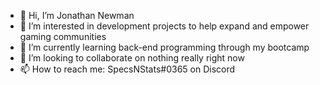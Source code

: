 - 👋 Hi, I’m Jonathan Newman
- 👀 I’m interested in development projects to help expand and empower gaming communities
- 🌱 I’m currently learning back-end programming through my bootcamp
- 💞️ I’m looking to collaborate on nothing really right now
- 📫 How to reach me: SpecsNStats#0365 on Discord

<!---
specsnstats/specsnstats is a ✨ special ✨ repository because its `README.md` (this file) appears on your GitHub profile.
You can click the Preview link to take a look at your changes.
--->

